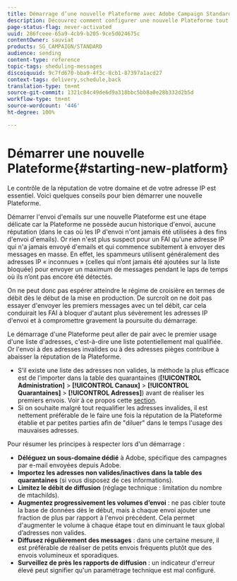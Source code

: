 ```yaml
---
title: Démarrage d’une nouvelle Plateforme avec Adobe Campaign Standard
description: Découvrez comment configurer une nouvelle Plateforme tout en conservant la réputation de votre domaine et de votre adresse IP avec Adobe Campaign Standard.
page-status-flag: never-activated
uuid: 286fceee-65a9-4cb9-b205-9ce5d024675c
contentOwner: sauviat
products: SG_CAMPAIGN/STANDARD
audience: sending
content-type: reference
topic-tags: sheduling-messages
discoiquuid: 9c7fd670-bba9-4f3c-8cb1-87397a1acd27
context-tags: delivery,schedule,back
translation-type: tm+mt
source-git-commit: 1321c84c49de6d9a318bbc5bb8a0e28b332d2b5d
workflow-type: tm+mt
source-wordcount: '446'
ht-degree: 100%

---
```



# Démarrer une nouvelle Plateforme{#starting-new-platform}

Le contrôle de la réputation de votre domaine et de votre adresse IP est essentiel. Voici quelques conseils pour bien démarrer une nouvelle Plateforme.

Démarrer l&#39;envoi d&#39;emails sur une nouvelle Plateforme est une étape délicate car la Plateforme ne possède aucun historique d&#39;envoi, aucune réputation (dans le cas où les IP d&#39;envoi n&#39;ont jamais été utilisées à des fins d&#39;envoi d&#39;emails). Or rien n&#39;est plus suspect pour un FAI qu&#39;une adresse IP qui n&#39;a jamais envoyé d&#39;emails et qui commence subitement à envoyer des messages en masse. En effet, les spammeurs utilisent généralement des adresses IP « inconnues » (celles qui n’ont jamais été ajoutées sur la liste bloquée) pour envoyer un maximum de messages pendant le laps de temps où ils n’ont pas encore été détectés.

On ne peut donc pas espérer atteindre le régime de croisière en termes de débit dès le début de la mise en production. De surcroît on ne doit pas essayer d&#39;envoyer les premiers messages avec un tel débit, car cela conduirait les FAI à bloquer d&#39;autant plus sévèrement les adresses IP d&#39;envoi et à compromettre gravement la poursuite du démarrage.

Le démarrage d&#39;une Plateforme peut aller de pair avec le premier usage d&#39;une liste d&#39;adresses, c&#39;est-à-dire une liste potentiellement mal qualifiée. Or l&#39;envoi à des adresses invalides ou à des adresses pièges contribue à abaisser la réputation de la Plateforme.
* S’il existe une liste des adresses non valides, la méthode la plus efficace est de l’importer dans la table des quarantaines (**[!UICONTROL Administration]** > **[!UICONTROL Canaux]** > **[!UICONTROL Quarantaines]** > **[!UICONTROL Adresses]**) avant de réaliser les premiers envois. Voir à ce propos cette [section](../../sending/using/understanding-quarantine-management.md#identifying-quarantined-addresses-for-the-entire-platform).
* Si on souhaite malgré tout requalifier les adresses invalides, il est nettement préférable de le faire une fois la réputation de la Plateforme établie et par petites parties afin de &quot;diluer&quot; dans le temps l&#39;usage des mauvaises adresses.

Pour résumer les principes à respecter lors d&#39;un démarrage :
* **Déléguez un sous-domaine dédié** à Adobe, spécifique des campagnes par e-mail envoyées depuis Adobe.
* **Importez les adresses non valides/inactives dans la table des quarantaines** (si vous disposez de ces informations).
* **Limitez le débit de diffusion** (réglage technique : limitation du nombre de mtachilds).
* **Augmentez progressivement les volumes d’envoi** : ne pas cibler toute la base de données dès le début, mais à chaque envoi ajouter une fraction de plus par rapport à l&#39;envoi précédent. Cela permet d&#39;augmenter le volume à chaque étape tout en diminuant le taux global d’adresses non valides.
* **Diffusez régulièrement des messages** : dans une certaine mesure, il est préférable de réaliser de petits envois fréquents plutôt que des envois volumineux et sporadiques.
* **Surveillez de près les rapports de diffusion** : un indicateur d&#39;erreur élevé peut signifier qu&#39;un paramétrage technique est mal configuré.
